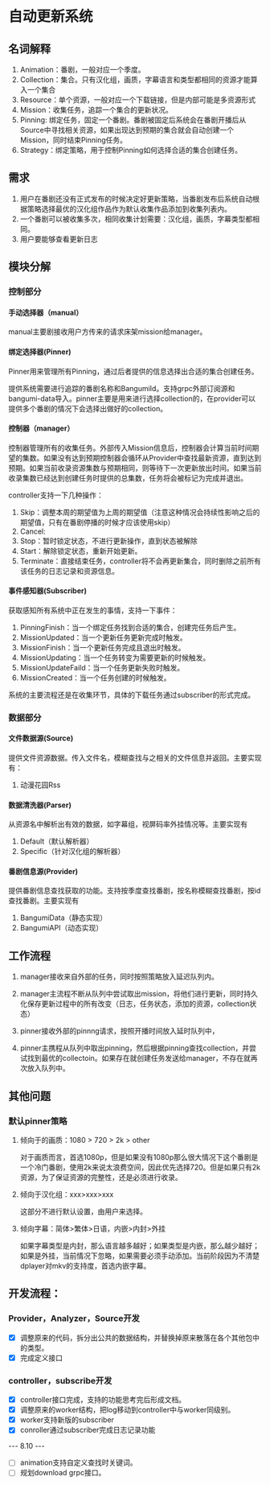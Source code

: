# 自动更新系统

## 名词解释

1. Animation：番剧，一般对应一个季度。
2. Collection：集合。只有汉化组，画质，字幕语言和类型都相同的资源才能算入一个集合
3. Resource：单个资源，一般对应一个下载链接，但是内部可能是多资源形式
4. Mission：收集任务，追踪一个集合的更新状况。
5. Pinning: 绑定任务，固定一个番剧。番剧被固定后系统会在番剧开播后从Source中寻找相关资源，如果出现达到预期的集合就会自动创建一个Mission，同时结束Pinning任务。
6. Strategy：绑定策略，用于控制Pinning如何选择合适的集合创建任务。

## 需求

1. 用户在番剧还没有正式发布的时候决定好更新策略，当番剧发布后系统自动根据策略选择最优的汉化组作品作为默认收集作品添加到收集列表内。
2. 一个番剧可以被收集多次，相同收集计划需要：汉化组，画质，字幕类型都相同。
3. 用户要能够查看更新日志

## 模块分解

### 控制部分

#### 手动选择器（manual）

manual主要剧接收用户方传来的请求床架mission给manager。

#### 绑定选择器(Pinner)

Pinner用来管理所有Pinning，通过后者提供的信息选择出合适的集合创建任务。

提供系统需要进行追踪的番剧名称和BangumiId。支持grpc外部订阅源和bangumi-data导入。pinner主要是用来进行选择collection的，在provider可以提供多个番剧的情况下会选择出做好的collection。

#### 控制器（manager）

控制器管理所有的收集任务。外部传入Mission信息后，控制器会计算当前时间期望的集数。如果没有达到预期控制器会循环从Provider中查找最新资源，直到达到预期。如果当前收录资源集数与预期相同，则等待下一次更新放出时间。如果当前收录集数已经达到创建任务时提供的总集数，任务将会被标记为完成并退出。

controller支持一下几种操作：

1. Skip：调整本周的期望值为上周的期望值（注意这种情况会持续性影响之后的期望值，只有在番剧停播的时候才应该使用skip）
2. Cancel: 
3. Stop：暂时锁定状态，不进行更新操作，直到状态被解除
4. Start：解除锁定状态，重新开始更新。
5. Terminate：直接结束任务，controller将不会再更新集合，同时删除之前所有该任务的日志记录和资源信息。

#### 事件感知器(Subscriber)

获取感知所有系统中正在发生的事情，支持一下事件：

1. PinningFinish：当一个绑定任务找到合适的集合，创建完任务后产生。
2. MissionUpdated：当一个更新任务更新完成时触发。
3. MissionFinish：当一个更新任务完成且退出时触发。
4. MissionUpdating：当一个任务转变为需要更新的时候触发。
5. MissionUpdateFaild：当一个任务更新失败时触发。
6. MissionCreated：当一个任务创建的时候触发。

系统的主要流程还是在收集环节，具体的下载任务通过subscriber的形式完成。

### 数据部分

#### 文件数据源(Source)

提供文件资源数据。传入文件名，模糊查找与之相关的文件信息并返回。主要实现有：

1. 动漫花园Rss

#### 数据清洗器(Parser)

从资源名中解析出有效的数据，如字幕组，视屏码率外挂情况等。主要实现有

1. Default（默认解析器）
2. Specific（针对汉化组的解析器）

#### 番剧信息源(Provider)

提供番剧信息查找获取的功能。支持按季度查找番剧，按名称模糊查找番剧，按id查找番剧。主要实现有

1. BangumiData（静态实现）
2. BangumiAPI（动态实现）

## 工作流程

1. manager接收来自外部的任务，同时按照策略放入延迟队列内。
2. manager主流程不断从队列中尝试取出mission，将他们进行更新，同时持久化保存更新过程中的所有改变（日志，任务状态，添加的资源，collection状态）



1. pinner接收外部的pinnng请求，按照开播时间放入延时队列中，
2. pinner主携程从队列中取出pinning，然后根据pinning查找collection，并尝试找到最优的collectoin。如果存在就创建任务发送给manager，不存在就再次放入队列中。



## 其他问题

### 默认pinner策略

1. 倾向于的画质：1080 > 720 > 2k > other

   对于画质而言，首选1080p，但是如果没有1080p那么很大情况下这个番剧是一个冷门番剧，使用2k来说太浪费空间，因此优先选择720。但是如果只有2k资源，为了保证资源的完整性，还是必须进行收录。

2. 倾向于汉化组：xxx>xxx>xxx

   这部分不进行默认设置，由用户来选择。

3. 倾向字幕：简体>繁体>日语，内嵌>内封>外挂

   如果字幕类型是内封，那么语言越多越好；如果类型是内嵌，那么越少越好；如果是外挂，当前情况下忽略，如果需要必须手动添加。当前阶段因为不清楚dplayer对mkv的支持度，首选内嵌字幕。

   

## 开发流程：

### Provider，Analyzer，Source开发

- [x] 调整原来的代码，拆分出公共的数据结构，并替换掉原来散落在各个其他包中的类型。
- [x] 完成定义接口

### controller，subscribe开发

- [x] controller接口完成，支持的功能思考完后形成文档。
- [x] 调整原来的worker结构，把log移动到controller中与worker同级别。
- [x] worker支持新版的subscriber
- [x] conroller通过subscriber完成日志记录功能

--- 8.10 ---

- [ ] animation支持自定义查找时关键词。
- [ ] 规划download grpc接口。
